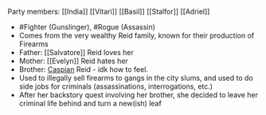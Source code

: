 Party members: [[India]] [[Vitari]] [[Basil]] [[Stalfor]] [[Adriel]] 

- #Fighter (Gunslinger), #Rogue (Assassin)
- Comes from the very wealthy Reid family, known for their production of Firearms
- Father: [[Salvatore]] Reid loves her
- Mother: [[Evelyn]] Reid hates her
- Brother: [Caspian](NPCs/Living/Caspian.md) Reid - idk how to feel.
- Used to illegally sell firearms to gangs in the city slums, and used to do side jobs for criminals (assassinations, interrogations, etc.)
- After her backstory quest involving her brother, she decided to leave her criminal life behind and turn a new(ish) leaf